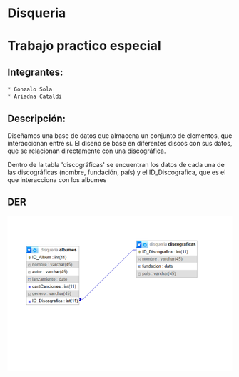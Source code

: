 # Disqueria

# Trabajo practico especial

## Integrantes:
    * Gonzalo Sola
    * Ariadna Cataldi

## Descripción:

Diseñamos una base de datos que almacena un conjunto de elementos, que interaccionan entre sí. 
El diseño se base en diferentes discos con sus datos, que se relacionan directamente con una discográfica. 

Dentro de la tabla 'discográficas' se encuentran los datos de cada una de las discográficas (nombre, fundación, país)  y el ID_Discografica, que es el que interacciona con los albumes

## DER

![Diagrama Entidad Relación](/der.png)
